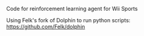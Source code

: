 Code for reinforcement learning agent for Wii Sports

Using Felk's fork of Dolphin to run python scripts: https://github.com/Felk/dolphin

